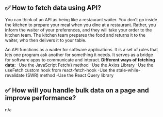 ## ✅ How to fetch data using API?
You can think of an API as being like a restaurant waiter. You don't go inside the kitchen to prepare your meal when you dine at a restaurant. Rather, you inform the waiter of your preferences, and they will take 
your order to the kitchen team. The kitchen team prepares the food and returns it to the waiter, who then delivers it to your table.

An API functions as a waiter for software applications. It is a set of rules that lets one program ask another for something it needs. It serves as a bridge for software apps to communicate and interact.
**Different ways of fetching data:**
-Use the JavaScript Fetch() method
-Use the Axios Library
-Use the useFetch custom hook from react-fetch-hook
-Use the stale-while-revalidate (SWR) method
-Use the React Query library

## ✅ How will you handle bulk data on a page and improve performance?
n/a
